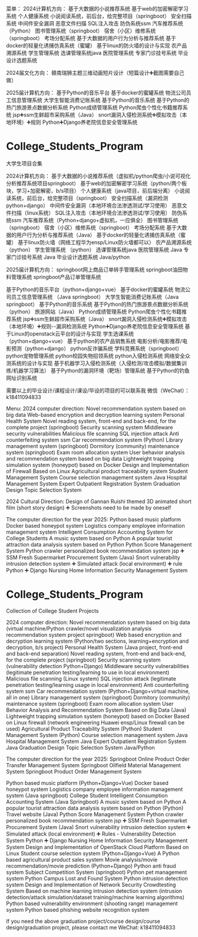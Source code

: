 





















菜单：
2024计算机方向：
基于大数据的小说推荐系统
基于web的加密解密学习系统
个人健康系统
小说阅读系统，前后台，给完整项目（springboot）
安全扫描系统
中间件安全漏洞
恶意文件扫描
SQL注入攻击
防伪系统ssm
汽车推荐系统（Python）
图书管理系统（springboot）
宿舍（小区）维修系统（springboot）
考场分配系统
基于大数据的用户行为分析与推荐系统
基于docker的轻量化诱捕仿真系统（蜜罐）
基于linux的防火墙的设计与实现
农产品溯源系统
学生管理系统
选课管理系统java
医院管理系统
专家门诊挂号系统
毕业设计选题系统

2024届文化方向：
赣南瑞狮主题三维动画短片设计（短篇设计➕截图需要自己做）

2025届计算机方向：
基于Python的音乐平台
基于docker的蜜罐系统
物流公司员工信息管理系统
大学生智能消费记账系统
基于Python的音乐系统
基于Python的热门旅游景点数据分析系统
Python成绩管理系统
Python爬虫个性化书籍推荐系统
jsp➕ssm生鲜超市采购系统（Java）
snort漏洞入侵检测系统➕模拟攻击（本地环境）➕规则
Python➕Django养老院信息安全管理系统




# College_Students_Program
大学生项目合集

2024计算机方向：
基于大数据的小说推荐系统（虚拟机/python爬虫/小说可视化分析推荐系统项目springboot）
基于web的加密解密学习系统（python/两个板块，学习+加密解密，b/s项目）
个人健康系统（java项目，前后端分离）
小说阅读系统，前后台，给完整项目（springboot）
安全扫描系统（漏洞检测python+django）
中间件安全漏洞（本地环境合法渗透测试/学习使用）
恶意文件扫描（linux系统）
SQL注入攻击（本地环境合法渗透测试/学习使用）
防伪系统ssm
汽车推荐系统（Python+django+虚拟机，一应俱全）
图书管理系统（springboot）
宿舍（小区）维修系统（springboot）
考场分配系统
基于大数据的用户行为分析与推荐系统（Java）
基于docker的轻量化诱捕仿真系统（蜜罐）
基于linux防火墙（网络工程华为ensp/Linux防火墙都可以）
农产品溯源系统 （python）
学生管理系统 （python）
选课管理系统java
医院管理系统 Java
专家门诊挂号系统 Java
毕业设计选题系统 Java/python


2025届计算机方向：
springboot网上商品订单转手管理系统
springboot油田物料管理系统
springboot产品订单管理系统

基于Python的音乐平台（python+django+vue）
基于docker的蜜罐系统
物流公司员工信息管理系统 （Java springboot）
大学生智能消费记账系统（Java springboot）
基于Python的音乐系统
基于Python的热门旅游景点数据分析系统 （python）
旅游网站（Java）
Python成绩管理系统
Python爬虫个性化书籍推荐系统
jsp➕ssm生鲜超市采购系统（Java）
snort漏洞入侵检测系统➕模拟攻击（本地环境）➕规则--漏洞检测系统
Python➕Django养老院信息安全管理系统
基于Linux的openstack云平台的设计与实现
学生选课系统（python+django+vue）
基于python的农产品销售系统
电影分析/电影推荐/电影预测（python+django）
python反诈骗系统
学科竞赛系统（springboot）
python宠物管理系统
python校园失物招领系统
python入侵检测系统
网络安全众测系统的设计与实现
基于机器学习入侵检测系统（入侵检测/攻击模拟/数据集训练/机器学习算法）
基于Python的漏洞环境（靶场）管理系统
基于Python的钓鱼网址识别系统



需要以上的毕业设计/课程设计/课设/毕设的项目的可以联系我
微信（WeChat）：k18411094833


Menu:
2024 computer direction:
Novel recommendation system based on big data
Web-based encryption and decryption learning system
Personal Health System
Novel reading system, front-end and back-end, for the complete project (springboot)
Security scanning system
Middleware security vulnerabilities
Malicious file scanning
SQL injection attack
Anti counterfeiting system ssm
Car recommendation system (Python)
Library management system (springboot)
Dormitory (community) maintenance system (springboot)
Exam room allocation system
User behavior analysis and recommendation system based on big data
Lightweight trapping simulation system (honeypot) based on Docker
Design and Implementation of Firewall Based on Linux
Agricultural product traceability system
Student Management System
Course selection management system Java
Hospital Management System
Expert Outpatient Registration System
Graduation Design Topic Selection System

2024 Cultural Direction:
Design of Gannan Ruishi themed 3D animated short film (short story design) ➕ Screenshots need to be made by oneself

The computer direction for the year 2025:
Python based music platform
Docker based honeypot system
Logistics company employee information management system
Intelligent Consumption Accounting System for College Students
A music system based on Python
A popular tourist attraction data analysis system based on Python
Python Score Management System
Python crawler personalized book recommendation system
jsp ➕ SSM Fresh Supermarket Procurement System (Java)
Snort vulnerability intrusion detection system ➕ Simulated attack (local environment) ➕ rule
Python ➕ Django Nursing Home Information Security Management System




# College_Students_Program
Collection of College Student Projects

2024 computer direction:
Novel recommendation system based on big data (virtual machine/Python crawler/novel visualization analysis recommendation system project springboot)
Web based encryption and decryption learning system (Python/two sections, learning+encryption and decryption, b/s project)
Personal Health System (Java project, front-end and back-end separation)
Novel reading system, front-end and back-end, for the complete project (springboot)
Security scanning system (vulnerability detection Python+Django)
Middleware security vulnerabilities (legitimate penetration testing/learning to use in local environment)
Malicious file scanning (Linux system)
SQL injection attack (legitimate penetration testing/learning usage in local environment)
Anti counterfeiting system ssm
Car recommendation system (Python+Django+virtual machine, all in one)
Library management system (springboot)
Dormitory (community) maintenance system (springboot)
Exam room allocation system
User Behavior Analysis and Recommendation System Based on Big Data (Java)
Lightweight trapping simulation system (honeypot) based on Docker
Based on Linux firewall (network engineering Huawei ensp/Linux firewall can be used)
Agricultural Product Traceability System (Python)
Student Management System (Python)
Course selection management system Java
Hospital Management System Java
Expert Outpatient Registration System Java
Graduation Design Topic Selection System Java/Python


The computer direction for the year 2025:
Springboot Online Product Order Transfer Management System
Springboot Oilfield Material Management System
Springboot Product Order Management System

Python based music platform (Python+Django+Vue)
Docker based honeypot system
Logistics company employee information management system (Java springboot)
College Student Intelligent Consumption Accounting System (Java Springboot)
A music system based on Python
A popular tourist attraction data analysis system based on Python (Python)
Travel website (Java)
Python Score Management System
Python crawler personalized book recommendation system
jsp ➕ SSM Fresh Supermarket Procurement System (Java)
Snort vulnerability intrusion detection system ➕ Simulated attack (local environment) ➕ Rules - Vulnerability Detection System
Python ➕ Django Nursing Home Information Security Management System
Design and Implementation of OpenStack Cloud Platform Based on Linux
Student course selection system (Python+Django+Vue)
A Python based agricultural product sales system
Movie analysis/movie recommendation/movie prediction (Python+Django)
Python anti fraud system
Subject Competition System (springboot)
Python pet management system
Python Campus Lost and Found System
Python intrusion detection system
Design and Implementation of Network Security Crowdtesting System
Based on machine learning intrusion detection system (intrusion detection/attack simulation/dataset training/machine learning algorithms)
Python based vulnerability environment (shooting range) management system
Python based phishing website recognition system



If you need the above graduation project/course design/course design/graduation project, please contact me
WeChat: k18411094833


